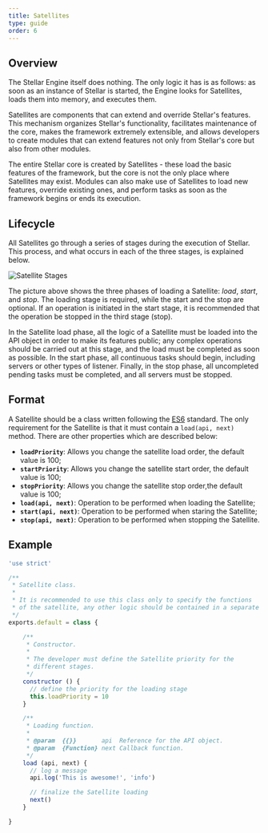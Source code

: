 ```yaml
---
title: Satellites
type: guide
order: 6
---
```


## Overview

The Stellar Engine itself does nothing.  The only logic it has is as follows: as soon as an instance of Stellar is started, the Engine looks for Satellites, loads them into memory, and executes them.

Satellites are components that can extend and override Stellar's features. This mechanism organizes Stellar's functionality, facilitates maintenance of the core, makes the framework extremely extensible, and allows developers to create modules that can extend features not only from Stellar's core but also from other modules.

The entire Stellar core is created by Satellites - these load the basic features of the framework, but the core is not the only place where Satellites may exist. Modules can also make use of Satellites to load new features, override existing ones, and perform tasks as soon as the framework begins or ends its execution.

## Lifecycle

All Satellites go through a series of stages during the execution of Stellar. This process, and what occurs in each of the three stages, is explained below.

![Satellite Stages](/images/satellite_stages.png)

The picture above shows the three phases of loading a Satellite: _load_, _start_, and _stop_. The loading stage is required, while the start and the stop are optional. If an operation is initiated in the start stage, it is recommended that the operation be stopped in the third stage (stop).

In the Satellite load phase, all the logic of a Satellite must be loaded into the API object in order to make its features public; any complex operations should be carried out at this stage, and the load must be completed as soon as possible. In the start phase, all continuous tasks should begin, including servers or other types of listener. Finally, in the stop phase, all uncompleted pending tasks must be completed, and all servers must be stopped.

## Format

A Satellite should be a class written following the [ES6](http://www.ecma-international.org/ecma-262/6.0/index.html) standard. The only requirement for the Satellite is that it must contain a `load(api, next)` method. There are other properties which are described below:

- **`loadPriority`**: Allows you change the satellite load order, the default value is 100;
- **`startPriority`**: Allows you change the satellite start order, the default value is 100;
- **`stopPriority`**: Allows you change the satellite stop order,the default value is 100;
- **`load(api, next)`**: Operation to be performed when loading the Satellite;
- **`start(api, next)`**: Operation to be performed when staring the Satellite;
- **`stop(api, next)`**: Operation to be performed when stopping the Satellite.

## Example

```javascript
'use strict'

/**
 * Satellite class.
 *
 * It is recommended to use this class only to specify the functions 
 * of the satellite, any other logic should be contained in a separate class.
 */
exports.default = class {

    /**
     * Constructor.
     *
     * The developer must define the Satellite priority for the 
     * different stages.
     */
    constructor () {
      // define the priority for the loading stage
      this.loadPriority = 10
    }

    /**
     * Loading function.
     *
     * @param  {{}}       api  Reference for the API object.
     * @param  {Function} next Callback function.
     */
    load (api, next) {
      // log a message
      api.log('This is awesome!', 'info')

      // finalize the Satellite loading
      next()
    }

}
```
